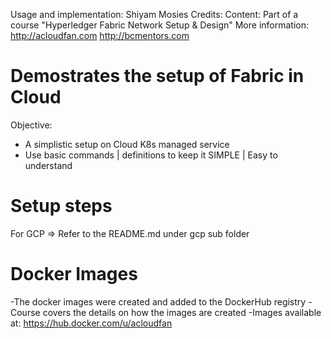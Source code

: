 Usage and implementation: Shiyam Mosies
Credits:
Content: Part of a course "Hyperledger Fabric Network Setup & Design"
More information: http://acloudfan.com http://bcmentors.com

# Demostrates the setup of Fabric in Cloud

Objective:

- A simplistic setup on Cloud K8s managed service
- Use basic commands | definitions to keep it SIMPLE | Easy to understand

# Setup steps

For GCP => Refer to the README.md under gcp sub folder

# Docker Images

-The docker images were created and added to the DockerHub registry
-Course covers the details on how the images are created
-Images available at:
https://hub.docker.com/u/acloudfan
